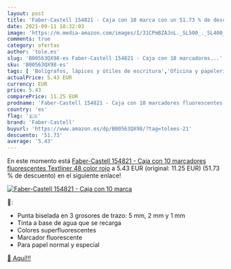 ```yaml
---
layout: post
title: 'Faber-Castell 154821 - Caja con 10 marca con un 51.73 % de descuento'
date: 2021-09-11 18:32:03
image: 'https://m.media-amazon.com/images/I/31CPmBZAJnL._SL500_._SL400_.jpg'
comments: true
category: ofertas
author: 'tole.es'
slug: 'B00563QX98-es Faber-Castell 154821 - Caja con 10 marcadores...'
sku: 'B00563QX98-es'
tags: [ 'Bolígrafos, lápices y útiles de escritura','Oficina y papelería','Rotuladores y subrayadores','Subrayadores','faber-castell', ]
actualPrice: 5.43 EUR
currency: EUR
price: 5.43
comparePrice: 11.25 EUR
prodname: 'Faber-Castell 154821 - Caja con 10 marcadores fluorescentes Textliner 48  color rojo'
country: 'es'
flag: '🇪🇸'
brand: 'Faber-Castell'
buyurl: 'https://www.amazon.es/dp/B00563QX98/?tag=tolees-21'
descuento: '51.73'
average: '5.43'
---
```


En este momento está [Faber-Castell 154821 - Caja con 10 marcadores fluorescentes Textliner 48  color rojo](https://www.amazon.es/dp/B00563QX98/?tag=tolees-21) a 5.43 EUR (original: 11.25 EUR) (51.73 %  de descuento) en el siguiente enlace!

[![Faber-Castell 154821 - Caja con 10 marca](https://m.media-amazon.com/images/I/31CPmBZAJnL._SL500_._SL400_.jpg)](https://www.amazon.es/dp/B00563QX98/?tag=tolees-21)

🔎:

- Punta biselada en 3 grosores de trazo: 5 mm, 2 mm y 1 mm
- Tinta a base de agua que se recarga
- Colores superfluorescentes
- Marcador fluorescente
- Para papel normal y especial

[🛒 Aquí!!!](https://www.amazon.es/dp/B00563QX98/?tag=tolees-21)
